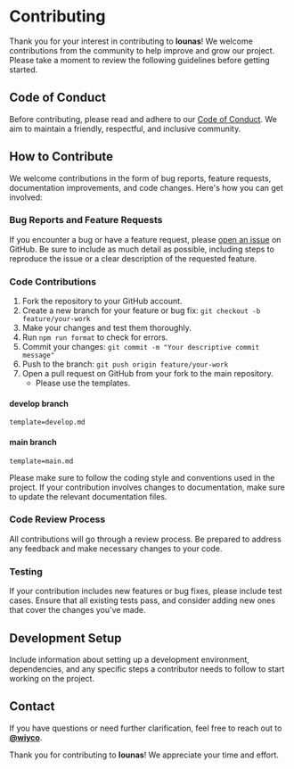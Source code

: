 # Contributing

Thank you for your interest in contributing to **lounas**! We welcome contributions from the community to help improve and grow our project. Please take a moment to review the following guidelines before getting started.

## Code of Conduct

Before contributing, please read and adhere to our [Code of Conduct](CODE_OF_CONDUCT.md). We aim to maintain a friendly, respectful, and inclusive community.

## How to Contribute

We welcome contributions in the form of bug reports, feature requests, documentation improvements, and code changes. Here's how you can get involved:

### Bug Reports and Feature Requests

If you encounter a bug or have a feature request, please [open an issue](https://github.com/iputapp/lounas/issues) on GitHub. Be sure to include as much detail as possible, including steps to reproduce the issue or a clear description of the requested feature.

### Code Contributions

1. Fork the repository to your GitHub account.
2. Create a new branch for your feature or bug fix: `git checkout -b feature/your-work`
3. Make your changes and test them thoroughly.
4. Run `npm run format` to check for errors.
5. Commit your changes: `git commit -m "Your descriptive commit message"`
6. Push to the branch: `git push origin feature/your-work`
7. Open a pull request on GitHub from your fork to the main repository.
   - Please use the templates.

#### develop branch

```
template=develop.md
```

#### main branch

```
template=main.md
```

Please make sure to follow the coding style and conventions used in the project. If your contribution involves changes to documentation, make sure to update the relevant documentation files.

### Code Review Process

All contributions will go through a review process. Be prepared to address any feedback and make necessary changes to your code.

### Testing

If your contribution includes new features or bug fixes, please include test cases. Ensure that all existing tests pass, and consider adding new ones that cover the changes you've made.

## Development Setup

Include information about setting up a development environment, dependencies, and any specific steps a contributor needs to follow to start working on the project.

## Contact

If you have questions or need further clarification, feel free to reach out to **[@wiyco](https://github.com/wiyco)**.

Thank you for contributing to **lounas**! We appreciate your time and effort.
